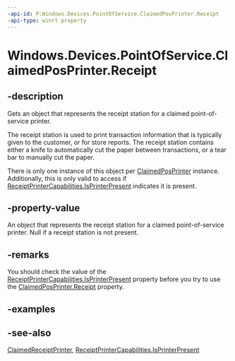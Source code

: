 ```yaml
---
-api-id: P:Windows.Devices.PointOfService.ClaimedPosPrinter.Receipt
-api-type: winrt property
---
```


<!-- Property syntax
public Windows.Devices.PointOfService.ClaimedReceiptPrinter Receipt { get; }
-->

# Windows.Devices.PointOfService.ClaimedPosPrinter.Receipt

## -description
Gets an object that represents the receipt station for a claimed point-of-service printer.

The receipt station is used to print transaction information that is typically given to the customer, or for store reports. The receipt station contains either a knife to automatically cut the paper between transactions, or a tear bar to manually cut the paper.

There is only one instance of this object per [ClaimedPosPrinter](claimedposprinter.md) instance. Additionally, this is only valid to access if [ReceiptPrinterCapabilities.IsPrinterPresent](receiptprintercapabilities_isprinterpresent.md) indicates it is present.

## -property-value
An object that represents the receipt station for a claimed point-of-service printer. Null if a receipt station is not present.

## -remarks
You should check the value of the [ReceiptPrinterCapabilities.IsPrinterPresent](receiptprintercapabilities_isprinterpresent.md) property before you try to use the [ClaimedPosPrinter.Receipt](claimedposprinter_receipt.md) property.

## -examples

## -see-also
[ClaimedReceiptPrinter](claimedreceiptprinter.md), [ReceiptPrinterCapabilities.IsPrinterPresent](receiptprintercapabilities_isprinterpresent.md)